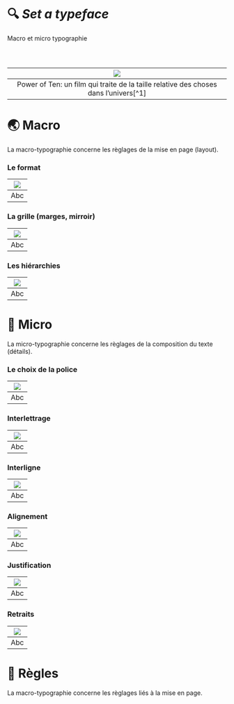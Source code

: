 # 🔍 *Set a typeface*
  Macro et micro typographie

  
### &nbsp;

|![](links/Eames_Power_of_Ten.gif) |
|:---:|
| Power of Ten: un film qui traite de la taille relative des choses dans l’univers[^1]           |

# 🌏 Macro

La macro-typographie concerne les règlages de la mise en page (layout).

###  Le format

|![](links/Typo_Semiotic_v2_script.gif) |
|:---:|
| Abc          |

###  La grille (marges, mirroir)

|![](links/Typo_Semiotic_v2_script.gif) |
|:---:|
| Abc          |

###  Les hiérarchies

|![](links/Typo_Semiotic_v2_script.gif) |
|:---:|
| Abc          |

# 🦠 Micro

La micro-typographie concerne les règlages de la composition du texte (détails).

###  Le choix de la police

|![](links/Typo_Semiotic_v2_script.gif) |
|:---:|
| Abc          |

###  Interlettrage

|![](links/Typo_Semiotic_v2_script.gif) |
|:---:|
| Abc          |

###  Interligne

|![](links/Typo_Semiotic_v2_script.gif) |
|:---:|
| Abc          |

###  Alignement

|![](links/Typo_Semiotic_v2_script.gif) |
|:---:|
| Abc          |

###  Justification

|![](links/Typo_Semiotic_v2_script.gif) |
|:---:|
| Abc          |

###  Retraits

|![](links/Typo_Semiotic_v2_script.gif) |
|:---:|
| Abc          |

# 🔗 Règles

La macro-typographie concerne les règlages liés à la mise en page.
